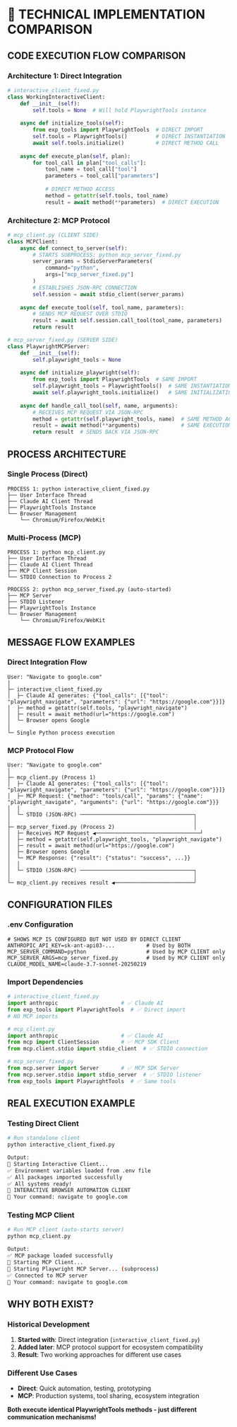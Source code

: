 # 🔧 TECHNICAL IMPLEMENTATION COMPARISON

## **CODE EXECUTION FLOW COMPARISON**

### **Architecture 1: Direct Integration**
```python
# interactive_client_fixed.py
class WorkingInteractiveClient:
    def __init__(self):
        self.tools = None  # Will hold PlaywrightTools instance
    
    async def initialize_tools(self):
        from exp_tools import PlaywrightTools  # DIRECT IMPORT
        self.tools = PlaywrightTools()         # DIRECT INSTANTIATION
        await self.tools.initialize()          # DIRECT METHOD CALL
    
    async def execute_plan(self, plan):
        for tool_call in plan["tool_calls"]:
            tool_name = tool_call["tool"]
            parameters = tool_call["parameters"]
            
            # DIRECT METHOD ACCESS
            method = getattr(self.tools, tool_name)
            result = await method(**parameters)  # DIRECT EXECUTION
```

### **Architecture 2: MCP Protocol**
```python
# mcp_client.py (CLIENT SIDE)
class MCPClient:
    async def connect_to_server(self):
        # STARTS SUBPROCESS: python mcp_server_fixed.py
        server_params = StdioServerParameters(
            command="python",
            args=["mcp_server_fixed.py"]
        )
        # ESTABLISHES JSON-RPC CONNECTION
        self.session = await stdio_client(server_params)
    
    async def execute_tool(self, tool_name, parameters):
        # SENDS MCP REQUEST OVER STDIO
        result = await self.session.call_tool(tool_name, parameters)
        return result

# mcp_server_fixed.py (SERVER SIDE)
class PlaywrightMCPServer:
    def __init__(self):
        self.playwright_tools = None
    
    async def initialize_playwright(self):
        from exp_tools import PlaywrightTools  # SAME IMPORT
        self.playwright_tools = PlaywrightTools()  # SAME INSTANTIATION
        await self.playwright_tools.initialize()   # SAME INITIALIZATION
    
    async def handle_call_tool(self, name, arguments):
        # RECEIVES MCP REQUEST VIA JSON-RPC
        method = getattr(self.playwright_tools, name)  # SAME METHOD ACCESS
        result = await method(**arguments)             # SAME EXECUTION
        return result  # SENDS BACK VIA JSON-RPC
```

## **PROCESS ARCHITECTURE**

### **Single Process (Direct)**
```
PROCESS 1: python interactive_client_fixed.py
├── User Interface Thread
├── Claude AI Client Thread  
├── PlaywrightTools Instance
└── Browser Management
    └── Chromium/Firefox/WebKit
```

### **Multi-Process (MCP)**
```
PROCESS 1: python mcp_client.py
├── User Interface Thread
├── Claude AI Client Thread
├── MCP Client Session
└── STDIO Connection to Process 2

PROCESS 2: python mcp_server_fixed.py (auto-started)
├── MCP Server
├── STDIO Listener
├── PlaywrightTools Instance
└── Browser Management
    └── Chromium/Firefox/WebKit
```

## **MESSAGE FLOW EXAMPLES**

### **Direct Integration Flow**
```
User: "Navigate to google.com"
│
├─ interactive_client_fixed.py
│  ├─ Claude AI generates: {"tool_calls": [{"tool": "playwright_navigate", "parameters": {"url": "https://google.com"}}]}
│  ├─ method = getattr(self.tools, "playwright_navigate")
│  ├─ result = await method(url="https://google.com")
│  └─ Browser opens Google
│
└─ Single Python process execution
```

### **MCP Protocol Flow**
```
User: "Navigate to google.com"
│
├─ mcp_client.py (Process 1)
│  ├─ Claude AI generates: {"tool_calls": [{"tool": "playwright_navigate", "parameters": {"url": "https://google.com"}}]}
│  ├─ MCP Request: {"method": "tools/call", "params": {"name": "playwright_navigate", "arguments": {"url": "https://google.com"}}}
│  │
│  └─ STDIO (JSON-RPC) ────────────────────────────────────┐
│                                                          │
├─ mcp_server_fixed.py (Process 2)                         │
│  ├─ Receives MCP Request ◀─────────────────────────────────┘
│  ├─ method = getattr(self.playwright_tools, "playwright_navigate")
│  ├─ result = await method(url="https://google.com")
│  ├─ Browser opens Google
│  └─ MCP Response: {"result": {"status": "success", ...}}
│  │
│  └─ STDIO (JSON-RPC) ────────────────────────────────────┐
│                                                          │
└─ mcp_client.py receives result ◀─────────────────────────┘
```

## **CONFIGURATION FILES**

### **.env Configuration**
```properties
# SHOWS MCP IS CONFIGURED BUT NOT USED BY DIRECT CLIENT
ANTHROPIC_API_KEY=sk-ant-api03-...          # Used by BOTH
MCP_SERVER_COMMAND=python                   # Used by MCP CLIENT only
MCP_SERVER_ARGS=mcp_server_fixed.py         # Used by MCP CLIENT only
CLAUDE_MODEL_NAME=claude-3.7-sonnet-20250219
```

### **Import Dependencies**
```python
# interactive_client_fixed.py
import anthropic                    # ✅ Claude AI
from exp_tools import PlaywrightTools  # ✅ Direct import
# NO MCP imports

# mcp_client.py  
import anthropic                    # ✅ Claude AI
from mcp import ClientSession       # ✅ MCP SDK Client
from mcp.client.stdio import stdio_client  # ✅ STDIO connection

# mcp_server_fixed.py
from mcp.server import Server       # ✅ MCP SDK Server
from mcp.server.stdio import stdio_server  # ✅ STDIO listener
from exp_tools import PlaywrightTools  # ✅ Same tools
```

## **REAL EXECUTION EXAMPLE**

### **Testing Direct Client**
```bash
# Run standalone client
python interactive_client_fixed.py

Output:
🔧 Starting Interactive Client...
✅ Environment variables loaded from .env file
✅ All packages imported successfully
✅ All systems ready!
🚀 INTERACTIVE BROWSER AUTOMATION CLIENT
🎯 Your command: navigate to google.com
```

### **Testing MCP Client**
```bash
# Run MCP client (auto-starts server)
python mcp_client.py

Output:
✅ MCP package loaded successfully
🔧 Starting MCP Client...
🚀 Starting Playwright MCP Server... (subprocess)
✅ Connected to MCP server
🎯 Your command: navigate to google.com
```

## **WHY BOTH EXIST?**

### **Historical Development**
1. **Started with**: Direct integration (`interactive_client_fixed.py`)
2. **Added later**: MCP protocol support for ecosystem compatibility
3. **Result**: Two working approaches for different use cases

### **Different Use Cases**
- **Direct**: Quick automation, testing, prototyping
- **MCP**: Production systems, tool sharing, ecosystem integration

**Both execute identical PlaywrightTools methods - just different communication mechanisms!**
